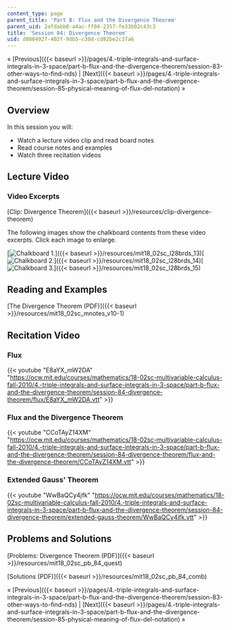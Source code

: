 ```yaml
---
content_type: page
parent_title: 'Part B: Flux and the Divergence Theorem'
parent_uid: 2afdabb0-a4ac-ff04-2357-fe33b02c43c3
title: 'Session 84: Divergence Theorem'
uid: d088492f-402f-9db5-c30d-cd82be2c37a6
---
```


« [Previous]({{< baseurl >}}/pages/4.-triple-integrals-and-surface-integrals-in-3-space/part-b-flux-and-the-divergence-theorem/session-83-other-ways-to-find-nds) | [Next]({{< baseurl >}}/pages/4.-triple-integrals-and-surface-integrals-in-3-space/part-b-flux-and-the-divergence-theorem/session-85-physical-meaning-of-flux-del-notation) »

Overview
--------

In this session you will:

*   Watch a lecture video clip and read board notes
*   Read course notes and examples
*   Watch three recitation videos

Lecture Video
-------------

### Video Excerpts

[Clip: Divergence Theorem]({{< baseurl >}}/resources/clip-divergence-theorem)

The following images show the chalkboard contents from these video excerpts. Click each image to enlarge.

[![Chalkboard 1.](BASEURL_PLACEHOLDER/resources/mit18_02sc_l28brds_13a)]({{< baseurl >}}/resources/mit18_02sc_l28brds_13)[![Chalkboard 2.](BASEURL_PLACEHOLDER/resources/mit18_02sc_l28brds_14a)]({{< baseurl >}}/resources/mit18_02sc_l28brds_14)[![Chalkboard 3.](BASEURL_PLACEHOLDER/resources/mit18_02sc_l28brds_15a)]({{< baseurl >}}/resources/mit18_02sc_l28brds_15)

Reading and Examples
--------------------

[The Divergence Theorem (PDF)]({{< baseurl >}}/resources/mit18_02sc_mnotes_v10-1)

Recitation Video
----------------

### Flux

{{< youtube "E8aYX_mW2DA" "https://ocw.mit.edu/courses/mathematics/18-02sc-multivariable-calculus-fall-2010/4.-triple-integrals-and-surface-integrals-in-3-space/part-b-flux-and-the-divergence-theorem/session-84-divergence-theorem/flux/E8aYX_mW2DA.vtt" >}}

### Flux and the Divergence Theorem

{{< youtube "CCoTAyZ14XM" "https://ocw.mit.edu/courses/mathematics/18-02sc-multivariable-calculus-fall-2010/4.-triple-integrals-and-surface-integrals-in-3-space/part-b-flux-and-the-divergence-theorem/session-84-divergence-theorem/flux-and-the-divergence-theorem/CCoTAyZ14XM.vtt" >}}

### Extended Gauss' Theorem

{{< youtube "WwBaQCy4jfk" "https://ocw.mit.edu/courses/mathematics/18-02sc-multivariable-calculus-fall-2010/4.-triple-integrals-and-surface-integrals-in-3-space/part-b-flux-and-the-divergence-theorem/session-84-divergence-theorem/extended-gauss-theorem/WwBaQCy4jfk.vtt" >}}

Problems and Solutions
----------------------

[Problems: Divergence Theorem (PDF)]({{< baseurl >}}/resources/mit18_02sc_pb_84_quest)

[Solutions (PDF)]({{< baseurl >}}/resources/mit18_02sc_pb_84_comb)

« [Previous]({{< baseurl >}}/pages/4.-triple-integrals-and-surface-integrals-in-3-space/part-b-flux-and-the-divergence-theorem/session-83-other-ways-to-find-nds) | [Next]({{< baseurl >}}/pages/4.-triple-integrals-and-surface-integrals-in-3-space/part-b-flux-and-the-divergence-theorem/session-85-physical-meaning-of-flux-del-notation) »